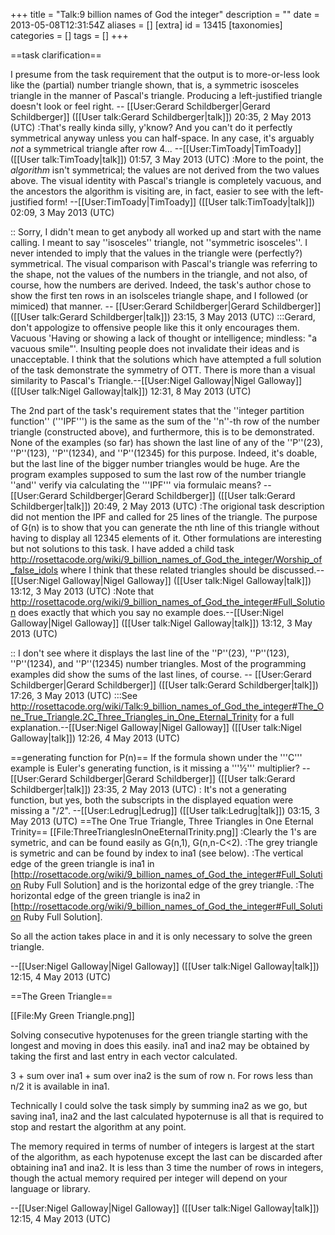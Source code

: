 +++
title = "Talk:9 billion names of God the integer"
description = ""
date = 2013-05-08T12:31:54Z
aliases = []
[extra]
id = 13415
[taxonomies]
categories = []
tags = []
+++

==task clarification==

I presume from the task requirement that the output is to more-or-less look like the (partial) number triangle shown, that is, a symmetric isosceles triangle in the manner of Pascal's triangle.   Producing a left-justified triangle doesn't look or feel right. -- [[User:Gerard Schildberger|Gerard Schildberger]] ([[User talk:Gerard Schildberger|talk]]) 20:35, 2 May 2013 (UTC)
:That's really kinda silly, y'know?  And you can't do it perfectly symmetrical anyway unless you can half-space.  In any case, it's arguably <em>not</em> a symmetrical triangle after row 4... --[[User:TimToady|TimToady]] ([[User talk:TimToady|talk]]) 01:57, 3 May 2013 (UTC)
:More to the point, the <em>algorithm</em> isn't symmetrical; the values are not derived from the two values above. The visual identity with Pascal's triangle is completely vacuous, and the ancestors the algorithm is visiting are, in fact, easier to see with the left-justified form!  --[[User:TimToady|TimToady]] ([[User talk:TimToady|talk]]) 02:09, 3 May 2013 (UTC)

:: Sorry, I didn't mean to get anybody all worked up and start with the name calling.   I meant to say ''isosceles'' triangle, not ''symmetric isosceles''.   I never intended to imply that the values in the triangle were (perfectly?) symmetrical.   The visual comparison with Pascal's triangle was referring to the shape, not the values of the numbers in the triangle, and not also, of course, how the numbers are derived.   Indeed, the task's author chose to show the first ten rows in an isolsceles triangle shape, and I followed (or mimiced) that manner. -- [[User:Gerard Schildberger|Gerard Schildberger]] ([[User talk:Gerard Schildberger|talk]]) 23:15, 3 May 2013 (UTC)
:::Gerard, don't appologize to offensive people like this it only encourages them. Vacuous 'Having or showing a lack of thought or intelligence; mindless: "a vacuous smile"'. Insulting people does not invalidate their ideas and is unacceptable. I think that the solutions which have attempted a full solution of the task demonstrate the symmetry of OTT. There is more than a visual similarity to Pascal's Triangle.--[[User:Nigel Galloway|Nigel Galloway]] ([[User talk:Nigel Galloway|talk]]) 12:31, 8 May 2013 (UTC)

The 2nd part of the task's requirement states that the   ''integer partition function''   ('''IPF''')   is the same as the sum of the ''n''-th row of the number triangle (constructed above), and furthermore, this is to be demonstrated.   None of the examples (so far) has shown the last line of any of the ''P''(23), ''P''(123), ''P''(1234), and ''P''(12345) for this purpose.   Indeed, it's doable, but the last line of the bigger number triangles would be huge.   Are the program examples supposed to sum the last row of the number triangle   ''and''   verify via calculating the '''IPF''' via formulaic means? -- [[User:Gerard Schildberger|Gerard Schildberger]] ([[User talk:Gerard Schildberger|talk]]) 20:49, 2 May 2013 (UTC)
:The origional task description did not mention the IPF and called for 25 lines of the triangle. The purpose of G(n) is to show that you can generate the nth line of this triangle without having to display all 12345 elements of it. Other formulations are interesting but not solutions to this task. I have added a child task http://rosettacode.org/wiki/9_billion_names_of_God_the_integer/Worship_of_false_idols where I think that these related triangles should be discussed.--[[User:Nigel Galloway|Nigel Galloway]] ([[User talk:Nigel Galloway|talk]]) 13:12, 3 May 2013 (UTC)
:Note that http://rosettacode.org/wiki/9_billion_names_of_God_the_integer#Full_Solution does exactly that which you say no example does.--[[User:Nigel Galloway|Nigel Galloway]] ([[User talk:Nigel Galloway|talk]]) 13:12, 3 May 2013 (UTC)

:: I don't see where it displays the last line of the ''P''(23), ''P''(123), ''P''(1234), and ''P''(12345) number triangles.   Most of the programming examples did show the sums of the last lines, of course. -- [[User:Gerard Schildberger|Gerard Schildberger]] ([[User talk:Gerard Schildberger|talk]]) 17:26, 3 May 2013 (UTC)
:::See http://rosettacode.org/wiki/Talk:9_billion_names_of_God_the_integer#The_One_True_Triangle.2C_Three_Triangles_in_One_Eternal_Trinity for a full explanation.--[[User:Nigel Galloway|Nigel Galloway]] ([[User talk:Nigel Galloway|talk]]) 12:26, 4 May 2013 (UTC)

==generating function for P(n)==
If the formula shown under the '''C''' example is Euler's generating function, is it missing a   '''½'''   multiplier? -- [[User:Gerard Schildberger|Gerard Schildberger]] ([[User talk:Gerard Schildberger|talk]]) 23:35, 2 May 2013 (UTC)
: It's not a generating function, but yes, both the subscripts in the displayed equation were missing a "/2". --[[User:Ledrug|Ledrug]] ([[User talk:Ledrug|talk]]) 03:15, 3 May 2013 (UTC)
==The One True Triangle, Three Triangles in One Eternal Trinity==
[[File:ThreeTrianglesInOneEternalTrinity.png]]
:Clearly the 1's are symetric, and can be found easily as G(n,1), G(n,n-C<2).
:The grey triangle is symetric and can be found by index to ina1 (see below).
:The vertical edge of the green triangle is ina1 in [http://rosettacode.org/wiki/9_billion_names_of_God_the_integer#Full_Solution Ruby Full Solution] and is the horizontal edge of the grey triangle.
:The horizontal edge of the green triangle is ina2 in [http://rosettacode.org/wiki/9_billion_names_of_God_the_integer#Full_Solution Ruby Full Solution].

So all the action takes place in and it is only necessary to solve the green triangle.

--[[User:Nigel Galloway|Nigel Galloway]] ([[User talk:Nigel Galloway|talk]]) 12:15, 4 May 2013 (UTC)

==The Green Triangle==

[[File:My Green Triangle.png]]

Solving consecutive hypotenuses for the green triangle starting with the longest and moving in does this easily. ina1 and ina2 may be obtained by taking the first and last entry in each vector calculated.

3 + sum over ina1 + sum over ina2 is the sum of row n. For rows less than n/2 it is available in ina1.

Technically I could solve the task simply by summing ina2 as we go, but saving ina1, ina2 and the last calculated hypoternuse is all that is required to stop and restart the algorithm at any point.

The memory required in terms of number of integers is largest at the start of the algorithm, as each hypotenuse except the last can be discarded after obtaining ina1 and ina2. It is less than 3 time the number of rows in integers, though the actual memory required per integer will depend on your language or library.

--[[User:Nigel Galloway|Nigel Galloway]] ([[User talk:Nigel Galloway|talk]]) 12:15, 4 May 2013 (UTC)
